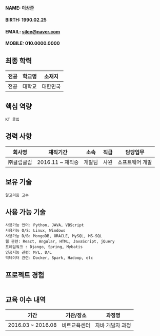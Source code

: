 
#### NAME: 이상준
#### BIRTH: 1990.02.25
#### EMAIL: sjlee@naver.com
#### MOBILE: 010.0000.0000

## 최종 학력
|**전공**|**학교명**|**소재지**|
|:--------:|:--------:|:--------:|
| 전공 | 대학교 | 대한민국 |

## 핵심 역량
```
KT 클립
```

## 경력 사항
|**회사명**|**재직기간**|**소속**|**직급**|**담당업무**|
|:--------:|:--------:|:--------:|:--------:|:--------:|
| ㈜클립클립 | 2016.11 ~ 재직중 | 개발팀 | 사원 | 소프트웨어 개발 |

## 보유 기술
```
알고리즘 고수
```

## 사용 가능 기술
```
사용가능 언어: Python, JAVA, VBScript
사용가능 O/S: Linux, Windows
사용가능 D/B: MongoDB, ORACLE, MySQL, MS-SQL
웹 관련: React, Angular, HTML, JavaScript, jQuery
프레임워크 : Django, Spring, Mybatis
인공지능 관련: M/L, D/L
빅데이터 관련: Docker, Spark, Hadoop, etc
```

## 프로젝트 경험
```
```

## 교육 이수 내역
|**기간**|**기관/장소**|**과정명**|
|:--------:|:--------:|:--------:|
| 2016.03 ~ 2016.08 | 비트교육센터 | 자바 개발자 과정 |
